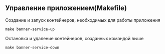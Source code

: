 ## Управление приложением(Makefile)

Создание и запуск контейнеров, необходимых для работы приложения
````
make banner-service-up
````

Остановка и удаление контейнеров, созданных командой выше
````
make banner-service-down
````